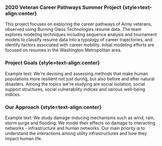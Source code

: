 ### 2020 Veteran Career Pathways Summer Project {style=text-align:center}

This project focuses on exploring the career pathways of Army veterans, observed using Burning Glass Technologies resume data. The team explores modeling techniques including sequence analysis and tournament models to classify resume data into a typology of career trajectories, and identify factors associated with career mobility. Initial modeling efforts are focused on resumes in the Washington Metropolitan area.

### Project Goals {style=text-align:center}

Example text: We're devising and assessing methods that make human populations more resilient not just during, but also before and after natural disasters. Among the topics we're studying are social isolation, social support structures, social vulnerability indices and various well-being indices.

### Our Approach {style=text-align:center}

Example text: We study damage-inducing mechanisms such as wind, rain, storm surge and flooding. We model their effects on damage to interacting networks - infrastructure and human networks. Our main priority is to understand the interactions among utility infrastructures and how they impact human life.


